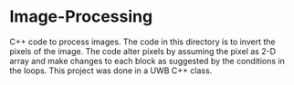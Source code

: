 # Image-Processing
C++ code to process images. The code in this directory is to invert the pixels of the image. 
The code alter pixels by assuming the pixel as 2-D array and make changes to each block as suggested by the conditions in the loops.
This project was done in a UWB C++ class.
